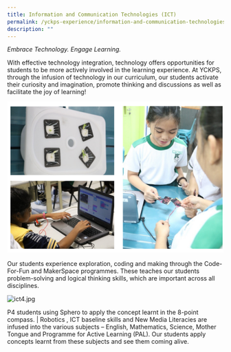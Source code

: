 ```yaml
---
title: Information and Communication Technologies (ICT)
permalink: /yckps-experience/information-and-communication-technologies-ict
description: ""
---
```

_Embrace Technology. Engage Learning._

With effective technology integration, technology offers opportunities for students to be more actively involved in the learning experience. At YCKPS, through the infusion of technology in our curriculum, our students activate their curiosity and imagination, promote thinking and discussions as well as facilitate the joy of learning!  
  
![ICT](/images/ICT.png)

Our students experience exploration, coding and making through the Code-For-Fun and MakerSpace programmes. These teaches our students problem-solving and logical thinking skills, which are important across all disciplines.   
  

![ict4.jpg](https://yiochukangpri.moe.edu.sg/qql/slot/u746/2020/YCKPS%20Experience/ICT/ict4.jpg)  
  

  
  
P4 students using Sphero to apply the concept learnt in the 8-point compass. | Robotics , ICT baseline skills and New Media Literacies are infused into the various subjects – English, Mathematics, Science, Mother Tongue and Programme for Active Learning (PAL). Our students apply concepts learnt from these subjects and see them coming alive.  